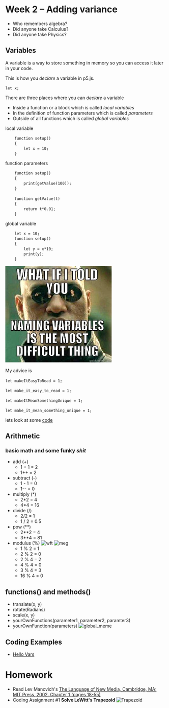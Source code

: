 # Week 2 – Adding variance
* Who remembers algebra?
* Did anyone take Calculus?
* Did anyone take Physics?
## Variables    
A variable is a way to store something in memory so you can access it later in your code. 

This is how you _declare_ a variable in p5.js.

```
let x;
```

There are three places where you can _declare_ a variable

- Inside a function or a block which is called _local variables_
- In the definition of function parameters which is called _parameters_
- Outside of all functions which is called _global variables_

local variable
```
    function setup()
    { 
        let x = 10;
    }
```
function parameters
```
    function setup()
    {
        print(getValue(100));
    } 

    function getValue(t)
    {
        return t*0.01;
    } 
```
global variable
```
    let x = 10;
    function setup()
    {
        let y = x*10;
        print(y);
    }
```

![Matrix](images/matrix_var_names.jpg)

My advice is 

```let makeItEasyToRead = 1;```

```let make_it_easy_to_read = 1;```

```let makeItMeanSomethingUnique = 1;```

```let make_it_mean_something_unique = 1;```

lets look at some [code](https://editor.p5js.org/danzeeeman/sketches/QR1NPe1TI)

## Arithmetic
### basic math and some __funky__ _shit_
* add (+)
  * 1 + 1 = 2
  * 1++ = 2
* subtract (-)
  * 1 - 1 = 0
  * 1-- = 0
* multiply (*)
  * 2*2 = 4
  * 4*4 = 16
* divide (/)
  * 2/2 = 1
  * 1 / 2 = 0.5
* pow (**)
  * 2**2 = 4
  * 3**4 = 81 
* modulus (%) 
  ![wft](images/1y62g6.jpg) 
  ![meg](images/modulus-is-underrated-68348281.png)
  *  1 % 2 = 1
  *  2 % 2 = 0
  *  2 % 4 = 2
  *  4 % 4 = 0
  *  3 % 4 = 3
  *  16 % 4 = 0
## functions() and methods()
* translate(x, y)
* rotate(Radians)
* scale(x, y)
* yourOwnFunctions(parameter1, parameter2, paramter3)
* yourOwnFunction(parameters)
![global_meme](images/you-dont-ever-have-to-pass-parameters-if-every-variable-66493518.png)
## Coding Examples
* [Hello Vars](https://editor.p5js.org/danzeeeman/sketches/QR1NPe1TI)


# Homework
* Read Lev Manovich's [The Language of New Media, Cambridge, MA: MIT Press, 2002. Chapter 1 (pages 18-55)](pdfs/Manovich-Lev_The_Language_of_the_New_Media.pdf)
* Coding Assignment #1 __Solve LeWitt's Trapezoid__ 
![Trapezoid](images/lewitt-trapezoid.jpeg)
